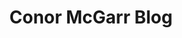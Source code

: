 ---
title: Conor McGarr Blog
description: Extremely passionate about Windows exploit development, internals, C, Assembly, or anything low-level.
url: https://connormcgarr.github.io/
image:
    # url: '/assets/images/cafe.png'
    # alt: 'Cafe'
tags: ['blog', 'cve', 'vulnerability', 'windows']
listedDate: 2023-11-08
published: true
---